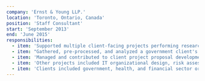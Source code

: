 ```yaml
---
company: 'Ernst & Young LLP.'
location: 'Toronto, Ontario, Canada'
position: 'Staff Consultant'
start: 'September 2013'
end: 'June 2015'
responsibilities:
  - item: 'Supported multiple client-facing projects performing researches, analyses, and communication developments'
  - item: "Gathered, pre-processed, and analyzed a government client's financial and operational data to develop financial models for program assessments"
  - item: 'Managed and contributed to client project proposal developments'
  - item: 'Other projects included IT organizational design, risk assessment, and strategy development'
  - item: 'Clients included government, health, and financial sector organizations'
---
```

